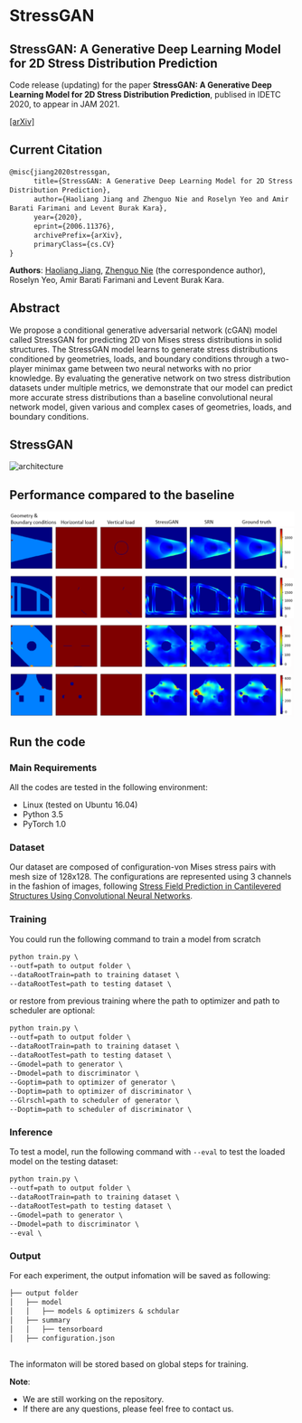 # StressGAN

## StressGAN: A Generative Deep Learning Model for 2D Stress Distribution Prediction

Code release (updating) for the paper **StressGAN: A Generative Deep Learning Model for 2D Stress Distribution Prediction**, publised in IDETC 2020, to appear in JAM 2021.

[[arXiv]](https://arxiv.org/abs/2006.11376)

## Current Citation
```
@misc{jiang2020stressgan,
      title={StressGAN: A Generative Deep Learning Model for 2D Stress Distribution Prediction}, 
      author={Haoliang Jiang and Zhenguo Nie and Roselyn Yeo and Amir Barati Farimani and Levent Burak Kara},
      year={2020},
      eprint={2006.11376},
      archivePrefix={arXiv},
      primaryClass={cs.CV}
}
```

**Authors**: [Haoliang Jiang](https://github.com/haoliangjiang), [Zhenguo Nie](https://github.com/zhenguonie) (the correspondence author), Roselyn Yeo, Amir Barati Farimani and Levent Burak Kara.


## Abstract
We propose a conditional generative adversarial network (cGAN) model called StressGAN for predicting 2D von Mises stress distributions in solid structures. The StressGAN model learns to generate stress distributions conditioned by geometries, loads, and boundary conditions through a two-player minimax game between two neural networks with no prior knowledge. By evaluating the generative network on two stress distribution datasets under multiple metrics, we demonstrate that our model can predict more accurate stress distributions than a baseline convolutional neural network model, given various and complex cases of geometries, loads, and boundary conditions.


## StressGAN
![architecture](fig/architecture.png)


## Performance compared to the baseline
![performance](fig/performance.png)


## Run the code
### Main Requirements
All the codes are tested in the following environment:
* Linux (tested on Ubuntu 16.04)
* Python 3.5
* PyTorch 1.0

### Dataset
Our dataset are composed of configuration-von Mises stress pairs with mesh size of 128x128. The configurations are represented using 3 channels in the fashion of images, following [Stress Field Prediction in Cantilevered Structures Using Convolutional Neural Networks](https://proceedings.asmedigitalcollection.asme.org/computingengineering/article-abstract/20/1/011002/955168/Stress-Field-Prediction-in-Cantilevered-Structures?redirectedFrom=fulltext).

### Training
You could run the following command to train a model from scratch
```
python train.py \
--outf=path to output folder \
--dataRootTrain=path to training dataset \
--dataRootTest=path to testing dataset \
```
or restore from previous training where the path to optimizer and path to scheduler are optional:
```
python train.py \
--outf=path to output folder \
--dataRootTrain=path to training dataset \
--dataRootTest=path to testing dataset \
--Gmodel=path to generator \
--Dmodel=path to discriminator \
--Goptim=path to optimizer of generator \
--Doptim=path to optimizer of discriminator \
--Glrschl=path to scheduler of generator \
--Doptim=path to scheduler of discriminator \
```

### Inference
To test a model, run the following command with `--eval` to test the loaded model on the testing dataset:
```
python train.py \
--outf=path to output folder \
--dataRootTrain=path to training dataset \
--dataRootTest=path to testing dataset \
--Gmodel=path to generator \
--Dmodel=path to discriminator \
--eval \
```

### Output
For each experiment, the output infomation will be saved as following:
```
├── output folder
│   ├── model
│   │   ├── models & optimizers & schdular
│   ├── summary
│   │   ├── tensorboard
│   ├── configuration.json


```
The informaton will be stored based on global steps for training.


**Note**: 
* We are still working on the repository.
* If there are any questions, please feel free to contact us.